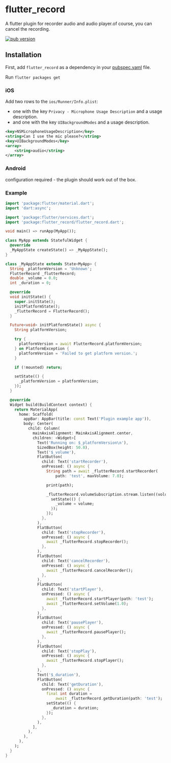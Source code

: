 # flutter_record

A flutter plugin for recorder audio and audio player.of course, you can cancel the recording.

<p align="left">
  <a href="https://pub.dartlang.org/packages/flutter_record"><img alt="pub version" src="https://img.shields.io/badge/pub-v0.1.6-blue.svg"></a>
</p>

## Installation
First, add `flutter_record` as a dependency in your [pubspec.yaml](https://flutter.io/platform-plugins/) file.

Run `flutter packages get`

### iOS
Add two rows to the `ios/Runner/Info.plist`:

* one with the key `Privacy - Microphone Usage Description` and a usage description.
* and one with the key `UIBackgroundModes` and a usage description.

```xml
<key>NSMicrophoneUsageDescription</key>
<string>Can I use the mic please?</string>
<key>UIBackgroundModes</key>
<array>
	<string>audio</string>
</array>
```

### Android
configuration required - the plugin should work out of the box.

### Example
```dart
import 'package:flutter/material.dart';
import 'dart:async';

import 'package:flutter/services.dart';
import 'package:flutter_record/flutter_record.dart';

void main() => runApp(MyApp());

class MyApp extends StatefulWidget {
  @override
  _MyAppState createState() => _MyAppState();
}

class _MyAppState extends State<MyApp> {
  String _platformVersion = 'Unknown';
  FlutterRecord _flutterRecord;
  double _volume = 0.0;
  int _duration = 0;

  @override
  void initState() {
    super.initState();
    initPlatformState();
    _flutterRecord = FlutterRecord();
  }

  Future<void> initPlatformState() async {
    String platformVersion;

    try {
      platformVersion = await FlutterRecord.platformVersion;
    } on PlatformException {
      platformVersion = 'Failed to get platform version.';
    }

    if (!mounted) return;

    setState(() {
      _platformVersion = platformVersion;
    });
  }

  @override
  Widget build(BuildContext context) {
    return MaterialApp(
      home: Scaffold(
        appBar: AppBar(title: const Text('Plugin example app')),
        body: Center(
          child: Column(
            mainAxisAlignment: MainAxisAlignment.center,
            children: <Widget>[
              Text('Running on: $_platformVersion\n'),
              SizedBox(height: 50.0),
              Text('$_volume'),
              FlatButton(
                child: Text('startRecorder'),
                onPressed: () async {
                  String path = await _flutterRecord.startRecorder(
                      path: 'test', maxVolume: 7.0);

                  print(path);

                  _flutterRecord.volumeSubscription.stream.listen((volume) {
                    setState(() {
                      _volume = volume;
                    });
                  });
                },
              ),
              FlatButton(
                child: Text('stopRecorder'),
                onPressed: () async {
                  await _flutterRecord.stopRecorder();
                },
              ),
              FlatButton(
                child: Text('cancelRecorder'),
                onPressed: () async {
                  await _flutterRecord.cancelRecorder();
                },
              ),
              FlatButton(
                child: Text('startPlayer'),
                onPressed: () async {
                  await _flutterRecord.startPlayer(path: 'test');
                  await _flutterRecord.setVolume(1.0);
                },
              ),
              FlatButton(
                child: Text('pausePlayer'),
                onPressed: () async {
                  await _flutterRecord.pausePlayer();
                },
              ),
              FlatButton(
                child: Text('stopPlay'),
                onPressed: () async {
                  await _flutterRecord.stopPlayer();
                },
              ),
              Text('$_duration'),
              FlatButton(
                child: Text('getDuration'),
                onPressed: () async {
                  final int duration =
                      await _flutterRecord.getDuration(path: 'test');
                  setState(() {
                    _duration = duration;
                  });
                },
              ),
            ],
          ),
        ),
      ),
    );
  }
}

```